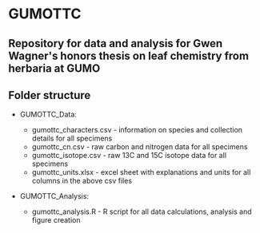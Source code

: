# GUMOTTC
## Repository for data and analysis for Gwen Wagner's honors thesis on leaf chemistry from herbaria at GUMO

## Folder structure
- GUMOTTC_Data: 
	- gumottc_characters.csv - information on species and collection details for all specimens
	- gumottc_cn.csv - raw carbon and nitrogen data for all specimens
	- gumottc_isotope.csv - raw 13C and 15C isotope data for all specimens
	- gumottc_units.xlsx - excel sheet with explanations and units for all columns in the above csv files

- GUMOTTC_Analysis:
	- gumottc_analysis.R - R script for all data calculations, analysis and figure creation
	